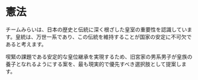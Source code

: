 # 憲法

チームみらいは、日本の歴史と伝統に深く根ざした皇室の重要性を認識しています。皇統は、万世一系であり、この伝統を維持することが国家の安定に不可欠であると考えます。

喫緊の課題である安定的な皇位継承を実現するため、旧宮家の男系男子が皇族の養子となれるようにする案を、最も現実的で優先すべき選択肢として提案します。